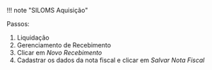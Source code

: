 !!! note "SILOMS Aquisição"

Passos:

1. Liquidação
2. Gerenciamento de Recebimento
3. Clicar em _Novo Recebimento_
4. Cadastrar os dados da nota fiscal e clicar em _Salvar Nota Fiscal_